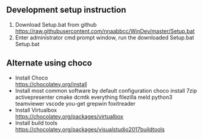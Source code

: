 ## Development setup instruction

1. Download Setup.bat from github  
   https://raw.githubusercontent.com/nnaabbcc/WinDev/master/Setup.bat
2. Enter administrator cmd prompt window, run the downloaded Setup.bat  
   Setup.bat

## Alternate using choco

* Install Choco  
  https://chocolatey.org/install
* Install most common software by default configuration
  choco install 7zip activepresenter cmake dcmtk everything filezilla meld python3 teamviewer vscode you-get grepwin foxitreader
* Install Virtualbox  
  https://chocolatey.org/packages/virtualbox
* Install build tools  
  https://chocolatey.org/packages/visualstudio2017buildtools
